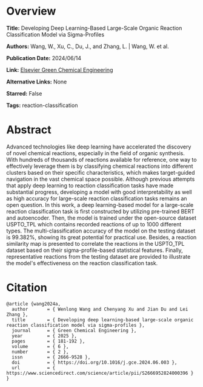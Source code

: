 # Overview
**Title:**
Developing Deep Learning-Based Large-Scale Organic Reaction Classification Model via Sigma-Profiles

**Authors:**
Wang, W., Xu, C., Du, J., and Zhang, L. |
Wang, W. et al.

**Publication Date:**
2024/06/14

**Link:**
[Elsevier Green Chemical Engineering](https://www.sciencedirect.com/science/article/pii/S2666952824000396)

**Alternative Links:**
None

**Starred:**
False

**Tags:**
reaction-classification


# Abstract
Advanced technologies like deep learning have accelerated the discovery of novel chemical reactions, especially in the field of organic synthesis.
With hundreds of thousands of reactions available for reference, one way to effectively leverage them is by classifying chemical reactions into different clusters based on their specific characteristics, which makes target-guided navigation in the vast chemical space possible.
Although previous attempts that apply deep learning to reaction classification tasks have made substantial progress, developing a model with good interpretability as well as high accuracy for large-scale reaction classification tasks remains an open question.
In this work, a deep learning-based model for a large-scale reaction classification task is first constructed by utilizing pre-trained BERT and autoencoder.
Then, the model is trained under the open-source dataset USPTO_TPL which contains recorded reactions of up to 1000 different types.
The multi-classification accuracy of the model on the testing dataset is 99.382%, showing its great potential for practical use.
Besides, a reaction similarity map is presented to correlate the reactions in the USPTO_TPL dataset based on their sigma-profile-based statistical features.
Finally, representative reactions from the testing dataset are provided to illustrate the model's effectiveness on the reaction classification task.


# Citation
```
@article {wang2024a,
  author       = { Wenlong Wang and Chenyang Xu and Jian Du and Lei Zhang },
  title        = { Developing deep learning-based large-scale organic reaction classification model via sigma-profiles },
  journal      = { Green Chemical Engineering },
  year         = { 2025 },
  pages        = { 181-192 },
  volume       = { 6 },
  number       = { 2 },
  issn         = { 2666-9528 },
  doi          = { https://doi.org/10.1016/j.gce.2024.06.003 },
  url          = { https://www.sciencedirect.com/science/article/pii/S2666952824000396 }
}
```

